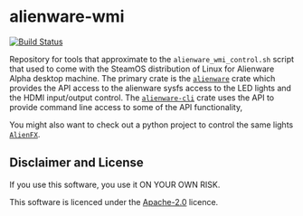 # alienware-wmi

[![Build Status](https://github.com/a1ecbr0wn/alienware-wmi/actions/workflows/build.yml/badge.svg)](https://github.com/a1ecbr0wn/alienware-wmi/actions/workflows/build.yml)

Repository for tools that approximate to the `alienware_wmi_control.sh` script that used to come with the SteamOS
distribution of Linux for Alienware Alpha desktop machine.  The primary crate is the
[`alienware`](https://github.com/a1ecbr0wn/alienware-wmi/tree/main/alienware) crate which provides the API access to the alienware sysfs access to the LED lights and the HDMI input/output control. The
[`alienware-cli`](https://github.com/a1ecbr0wn/alienware-wmi/tree/main/alienware_cli) crate uses the API to provide
command line access to some of the API functionality,

You might also want to check out a python project to control the same lights
[`AlienFX`](https://github.com/trackmastersteve/alienfx).

## Disclaimer and License

If you use this software, you use it ON YOUR OWN RISK.

This software is licenced under the [Apache-2.0](https://github.com/a1ecbr0wn/alienware-wmi/blob/main/LICENCE) licence.

